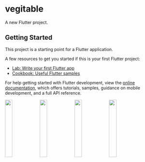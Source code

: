 # vegitable

A new Flutter project.

## Getting Started

This project is a starting point for a Flutter application.

A few resources to get you started if this is your first Flutter project:

- [Lab: Write your first Flutter app](https://docs.flutter.dev/get-started/codelab)
- [Cookbook: Useful Flutter samples](https://docs.flutter.dev/cookbook)

For help getting started with Flutter development, view the
[online documentation](https://docs.flutter.dev/), which offers tutorials,
samples, guidance on mobile development, and a full API reference.
<p>
<img src= "https://github.com/Meshva30/vegitable/assets/136339359/fc4fcac3-2552-4905-9e79-90fe67f3f8fc"width=22% heigh=35%>
<img src= "https://github.com/Meshva30/vegitable/assets/136339359/f023054a-7fc7-4053-9200-f246160c6ae8"width=22% heigh=35%>
<img src= "https://github.com/Meshva30/vegitable/assets/136339359/f9c292e4-c180-4f12-85ac-41683c62469c"width=22% heigh=35%>
<img src= "https://github.com/Meshva30/vegitable/assets/136339359/3bf1b7fc-2e85-4c04-9c81-939db8c3ba5b"width=22% heigh=35%>

</p>


